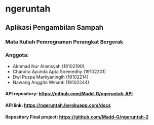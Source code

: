 # ngeruntah

## Aplikasi Pengambilan Sampah

### Mata Kuliah Pemrograman Perangkat Bergerak

### Anggota:
* Akhmad Nur Alamsyah (19102190)
* Chandra Ayunda Apta Soemedhy (19102301)
* Dwi Puspa Martiyaningih (19102214)
* Nawang Anggita Winanti (19102244)

#### API repository: https://github.com/Madd-G/ngeruntah-API
#### API link: https://ngeruntah.herokuapp.com/docs

#### Repository Final project: https://github.com/Madd-G/ngeruntah-2 
